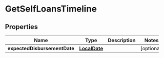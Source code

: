 
# GetSelfLoansTimeline

## Properties
Name | Type | Description | Notes
------------ | ------------- | ------------- | -------------
**expectedDisbursementDate** | [**LocalDate**](LocalDate.md) |  |  [optional]



